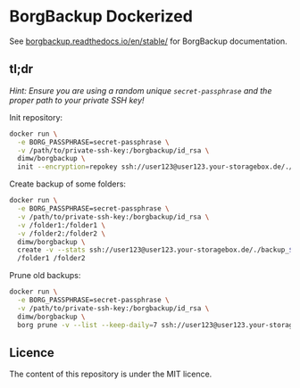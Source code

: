 # BorgBackup Dockerized

See [borgbackup.readthedocs.io/en/stable/](https://borgbackup.readthedocs.io/en/stable/) for BorgBackup documentation.

## tl;dr

*Hint: Ensure you are using a random unique `secret-passphrase` and the proper path to your private SSH key!*

Init repository:

```bash
docker run \
  -e BORG_PASSPHRASE=secret-passphrase \
  -v /path/to/private-ssh-key:/borgbackup/id_rsa \
  dimw/borgbackup \
  init --encryption=repokey ssh://user123@user123.your-storagebox.de/./backup_$(hostname)
```

Create backup of some folders:

```bash
docker run \
  -e BORG_PASSPHRASE=secret-passphrase \
  -v /path/to/private-ssh-key:/borgbackup/id_rsa \
  -v /folder1:/folder1 \
  -v /folder2:/folder2 \
  dimw/borgbackup \
  create -v --stats ssh://user123@user123.your-storagebox.de/./backup_$(hostname)::'{now:%Y-%m-%d_%H:%M}' \
  /folder1 /folder2
```

Prune old backups:

```bash
docker run \
  -e BORG_PASSPHRASE=secret-passphrase \
  -v /path/to/private-ssh-key:/borgbackup/id_rsa \
  dimw/borgbackup \ 
  borg prune -v --list --keep-daily=7 ssh://user123@user123.your-storagebox.de/./backup_$(hostname)
```

## Licence

The content of this repository is under the MIT licence.
